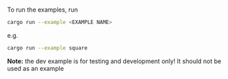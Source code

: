 #

To run the examples, run

```bash
cargo run --example <EXAMPLE NAME>
```

e.g.

```bash
cargo run --example square
```

**Note:** the dev example is for testing and development only! It should not be used as an example
